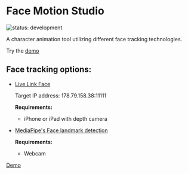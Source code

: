 # Face Motion Studio
![status: development](https://img.shields.io/badge/status-development-blue.svg)

A character animation tool utilizing different face tracking technologies.

Try the [demo](https://webglstudio.org/users/evalls/projects/face-motion-studio/)

## Face tracking options:
- [Live Link Face](https://apps.apple.com/us/app/live-link-face/id1495370836)

  Target IP address: 178.79.158.38:11111
  
  **Requirements:**
    - iPhone or iPad with depth camera
  
- [MediaPipe's Face landmark detection](https://developers.google.com/mediapipe/solutions/vision/face_landmarker)
   
   **Requirements:**
   - Webcam
   
[Demo](data/videos/)
